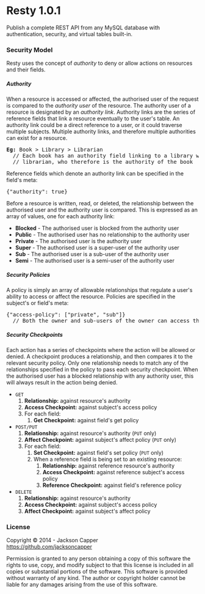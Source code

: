 <h1>Resty 1.0.1</h1>
<p>Publish a complete REST API from any MySQL database with authentication, security, and virtual tables built-in.</p>

<h3>Security Model</h3>
<p>Resty uses the concept of <em>authority</em> to deny or allow actions on resources and their fields.</p>

<h5>Authority</h5>
<p>When a resource is accessed or affected, the authorised user of the request is compared to the <em>authority user</em> of the resource. The authority user of a resource is designated by an <em>authority link</em>. Authority links are the series of reference fields that link a resource eventually to the user's table. An authority link could be a direct reference to a user, or it could traverse multiple subjects. Multiple authority links, and therefore multiple authorities can exist for a resource.</p>
<pre><strong>Eg:</strong> Book > Library > Librarian
  // Each book has an authority field linking to a library which has an authority field linking to a
  // librarian, who therefore is the authority of the book</pre>
<p>Reference fields which denote an authority link can be specified in the field's meta:</p>
<pre>{"authority": true}</pre>
<p>Before a resource is written, read, or deleted, the relationship between the authorised user and the authority user is compared. This is expressed as an array of values, one for each authority link:</p>
<ul>
  <li><strong>Blocked</strong> - The authorised user is blocked from the authority user</li>
  <li><strong>Public</strong> - The authorised user has no relationship to the authority user</li>
  <li><strong>Private</strong> - The authorised user is the authority user</li>
  <li><strong>Super</strong> - The authorised user is a super-user of the authority user</li>
  <li><strong>Sub</strong> - The authorised user is a sub-user of the authority user</li>
  <li><strong>Semi</strong> - The authorised user is a semi-user of the authority user</li>
</ul>

<h5>Security Policies</h5>
<p>A policy is simply an array of allowable relationships that regulate a user's ability to access or affect the resource. Policies are specified in the subject's or field's meta:</p>
<pre>{"access-policy": ["private", "sub"]}
  // Both the owner and sub-users of the owner can access these resources</pre>

<h5>Security Checkpoints</h5>
<p>Each action has a series of checkpoints where the action will be allowed or denied. A checkpoint produces a relationship, and then compares it to the relevant security policy. Only one relationship needs to match any of the relationships specified in the policy to pass each security checkpoint. When the authorised user has a blocked relationship with any authority user, this will always result in the action being denied.</p>
<ul>
  <li>
    <code>GET</code>
    <ol>
      <li><strong>Relationship:</strong> against resource's authority</li>
      <li><strong>Access Checkpoint:</strong> against subject's access policy</li>
      <li>
        For each field:
        <ol>
          <li><strong>Get Checkpoint:</strong> against field's get policy</li>
        </ol>
      </li>
    </ol>
  </li>
  <li>
    <code>POST/PUT</code>
    <ol>
      <li><strong>Relationship:</strong> against resource's authority (<code>PUT</code> only)</li>
      <li><strong>Affect Checkpoint:</strong> against subject's affect policy (<code>PUT</code> only)</li>
      <li>
        For each field:
        <ol>
          <li><strong>Set Checkpoint:</strong> against field's set policy (<code>PUT</code> only)</li>
          <li>
            When a reference field is being set to an existing resource:
            <ol>
              <li><strong>Relationship:</strong> against reference resource's authority</li>
              <li><strong>Access Checkpoint:</strong> against reference subject's access policy</li>
              <li><strong>Reference Checkpoint:</strong> against field's reference policy</li>
            </ol>
          </li>
        </ol>
      </li>
    </ol>
  </li>
  <li>
    <code>DELETE</code>
    <ol>
      <li><strong>Relationship:</strong> against resource's authority</li>
      <li><strong>Access Checkpoint:</strong> against subject's access policy</li>
      <li><strong>Affect Checkpoint:</strong> against subject's affect policy</li>
    </ol>
  </li>
</ul>

<h3>License</h3>
<p>Copyright © 2014 - Jackson Capper<br/><a href='https://github.com/jacksoncapper' target='_blank'>https://github.com/jacksoncapper</a></p>
<p>Permission is granted to any person obtaining a copy of this software the rights to use, copy, and modify subject to that this license is included in all copies or substantial portions of the software. This software is provided without warranty of any kind. The author or copyright holder cannot be liable for any damages arising from the use of this software.</p>
